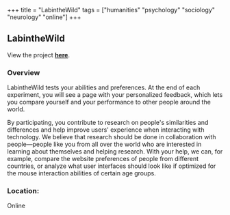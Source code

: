 +++
title = "LabintheWild"
tags = ["humanities" "psychology" "sociology" "neurology" "online"]
+++

## LabintheWild

View the project [**here**](http://labinthewild.org/index.php).

### Overview

LabintheWild tests your abilities and preferences. At the end of each experiment, you will see a page with your personalized feedback, which lets you compare yourself and your performance to other people around the world.

By participating, you contribute to research on people's similarities and differences and help improve users' experience when interacting with technology. We believe that research should be done in collaboration with people—people like you from all over the world who are interested in learning about themselves and helping research. With your help, we can, for example, compare the website preferences of people from different countries, or analyze what user interfaces should look like if optimized for the mouse interaction abilities of certain age groups.

### Location:
Online

